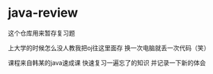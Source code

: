 # java-review
这个仓库用来暂存复习题

上大学的时候怎么没人教我把oj往这里面存 换一次电脑就丢一次代码（笑）

课程来自韩某的java速成课 快速复习一遍忘了的知识 并记录一下新的体会
